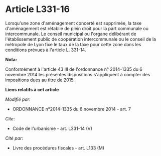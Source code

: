 # Article L331-16

Lorsqu'une zone d'aménagement concerté est supprimée, la taxe d'aménagement est rétablie de plein droit pour la part
communale ou intercommunale. Le conseil municipal ou l'organe délibérant de l'établissement public de coopération
intercommunale ou le conseil de la métropole de Lyon fixe le taux de la taxe pour cette zone dans les conditions prévues à
l'article L. 331-14.

**Nota:**

Conformément à l'article 43 III de l'ordonnance n° 2014-1335 du 6 novembre 2014 les présentes dispositions s'appliquent à
compter des impositions dues au titre de 2015.

**Liens relatifs à cet article**

_Modifié par_:

  - ORDONNANCE n°2014-1335 du 6 novembre 2014 - art. 7

_Cite_:

  - Code de l'urbanisme - art. L331-14 (V)

_Cité par_:

  - Livre des procédures fiscales - art. L133 (M)
